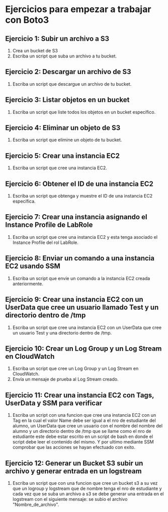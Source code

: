 # Ejercicios para empezar a trabajar con Boto3

## Ejercicio 1: Subir un archivo a S3
1. Crea un bucket de S3
2. Escriba un script que suba un archivo a tu bucket.

## Ejercicio 2: Descargar un archivo de S3
1. Escriba un script que descargue un archivo de tu bucket.

## Ejercicio 3: Listar objetos en un bucket
1. Escriba un script que liste todos los objetos en un bucket específico.

## Ejercicio 4: Eliminar un objeto de S3
1. Escriba un script que elimine un objeto de tu bucket.

## Ejercicio 5: Crear una instancia EC2
1. Escriba un script que cree una instancia EC2.

## Ejercicio 6: Obtener el ID de una instancia EC2
1. Escriba un script que obtenga y muestre el ID de una instancia EC2 específica.

## Ejercicio 7: Crear una instancia asignando el Instance Profile de LabRole
1. Escriba un script que cree una instancia EC2 y esta tenga asociado el Instance Profile del rol LabRole.

## Ejercicio 8: Enviar un comando a una instancia EC2 usando SSM
1. Escriba un script que envíe un comando a la instancia EC2 creada anteriormente.

## Ejercicio 9: Crear una instancia EC2 con un UserData que cree un usuario llamado Test y un directorio dentro de /tmp
1. Escriba un script que cree una instancia EC2 con un UserData que cree un usuario Test y una directorio dentro de /tmp.

## Ejercicio 10: Crear un Log Group y un Log Stream en CloudWatch
1. Escriba un script que cree un Log Group y un Log Stream en CloudWatch.
2. Envía un mensaje de prueba al Log Stream creado.

## Ejercicio 11: Crear una instancia EC2 con Tags, UserData y SSM para verificar 
1. Escriba un script con una funcion que cree una instancia EC2 con un Tag en la cual el valor Name debe ser igual a el nro de estudiante del alumno, un UserData que cree un usuario con el nombre del nombre del alumno y un directorio dentro de /tmp que se llame como el nro de estudiante este debe estar escrito en un script de bash en donde el script debe leer el contenido del mismo. Y por ultimo mediante SSM comprobar que las acciones se hayan efectuado con exito.

## Ejercicio 12: Generar un Bucket S3 subir un archivo y generar entrada en un logstream
1. Escriba un script que con una funcion que cree un bucket s3 a su vez que un logroup y logstream que de nombre tenga el nro de estudiante y cada vez que se suba un archivo a s3 se debe generar una entrada en el logstream con el siguiente mensaje: se subio el archivo "Nombre_de_archivo".